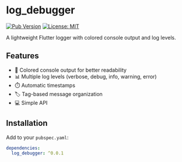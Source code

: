 # log_debugger

[![Pub Version](https://img.shields.io/pub/v/log_debugger)](https://pub.dev/packages/log_debugger)
[![License: MIT](https://img.shields.io/badge/license-MIT-purple.svg)](https://opensource.org/licenses/MIT)

A lightweight Flutter logger with colored console output and log levels.

## Features

- 🎨 Colored console output for better readability
- 📊 Multiple log levels (verbose, debug, info, warning, error)
- ⏱️ Automatic timestamps
- 🏷️ Tag-based message organization
- 💻 Simple API

## Installation

Add to your `pubspec.yaml`:
```yaml
dependencies:
  log_debugger: ^0.0.1